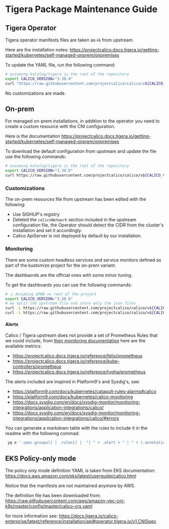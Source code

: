 # Tigera Package Maintenance Guide

## Tigera Operator

Tigera operator manifests files are taken as-is from upstream.

Here are the installation notes:
<https://projectcalico.docs.tigera.io/getting-started/kubernetes/self-managed-onprem/onpremises>

To update the YAML file, run the following command:

```bash
# assuming katalog/tigera is the root of the repository
export CALICO_VERSION="3.30.0"
curl "https://raw.githubusercontent.com/projectcalico/calico/v${CALICO_VERSION}/manifests/tigera-operator.yaml" --output operator/tigera-operator.yaml
```

No customizations are made.

## On-prem

For managed on-prem installations, in addition to the operator you need to create a custom resource with the CNI configuration.

Here is the documentation
<https://projectcalico.docs.tigera.io/getting-started/kubernetes/self-managed-onprem/onpremises>

To download the default configuration from upstream and update the file use the following commands:

```bash
# assuming katalog/tigera is the root of the repository
export CALICO_VERSION="3.30.0"
curl https://raw.githubusercontent.com/projectcalico/calico/v${CALICO_VERSION}/manifests/custom-resources.yaml --output on-prem/custom-resources.yaml
```

### Customizations

The on-prem resources file from upstream has been edited with the following:

- Use SIGHUP's registry
- Deleted the `calicoNetwork` section included in the upstream configuration file, the Operator should detect the CIDR from the cluster's installation and set it accordingly.
- Calico ApiServer is not deployed by default by our installation.

### Monitoring

There are some custom headless services and service monitors defined as part of the kustomize project for the on-prem variant.

The dashbaords are the official ones with some minor tuning.

To get the dashboards you can use the following commands:

```bash
# ⚠️ Assuming $PWD == root of the project
export CALICO_VERSION="3.30.0"
# we split the upstream file and store only the json files
curl -L https://raw.githubusercontent.com/projectcalico/calico/v${CALICO_VERSION}/manifests/grafana-dashboards.yaml | yq '.data["felix-dashboard.json"]' | sed 's/calico-demo-prometheus/prometheus/g' | jq > ./on-prem/monitoring/dashboards/felix-dashboard.json
curl -L https://raw.githubusercontent.com/projectcalico/calico/v${CALICO_VERSION}/manifests/grafana-dashboards.yaml | yq '.data["typha-dashboard.json"]' | sed 's/calico-demo-prometheus/prometheus/g' | jq > ./on-prem/monitoring/dashboards/typa-dashboard.json
```

#### Alerts

Calico / Tigera upstream does not provide a set of Prometheus Rules that we could include, from [their monitoring documentation](https://projectcalico.docs.tigera.io/maintenance/monitor/monitor-component-metrics) here are the available metrics:

- <https://projectcalico.docs.tigera.io/reference/felix/prometheus>
- <https://projectcalico.docs.tigera.io/reference/kube-controllers/prometheus>
- <https://projectcalico.docs.tigera.io/reference/typha/prometheus>

The alerts included are inspired in Platform9's and Sysdig's, see:

- <https://platform9.com/docs/kubernetes/catapult-rules-alarms#calico>
- <https://platform9.com/docs/kubernetes/calico-monitoring>
- <https://docs.sysdig.com/en/docs/sysdig-monitor/monitoring-integrations/application-integrations/calico/>
- <https://docs.sysdig.com/en/docs/sysdig-monitor/monitoring-integrations/application-integrations/calico/#errors>

You can generate a markdown table with the rules to include it in the readme with the following commad:

```bash
 yq e '.spec.groups[] | .rules[] |  "| " + .alert + " | " + (.annotations.summary // "-" | sub("\n",". "))+ " | " + (.annotations.description // "-" | sub("\n",". ")) + " |"' katalog/tigera/on-prem/monitoring/prometheusrules.yaml
```

## EKS Policy-only mode

The policy only mode definition YAML is taken from EKS documentation:
<https://docs.aws.amazon.com/eks/latest/userguide/calico.html>

Notice that the manifests are not maintained anymore by AWS.

The definition file has been downloaded from:
<https://raw.githubusercontent.com/aws/amazon-vpc-cni-k8s/master/config/master/calico-crs.yaml>

for more information see:
<https://docs.tigera.io/calico-enterprise/latest/reference/installation/api#operator.tigera.io/v1.CNISpec>
